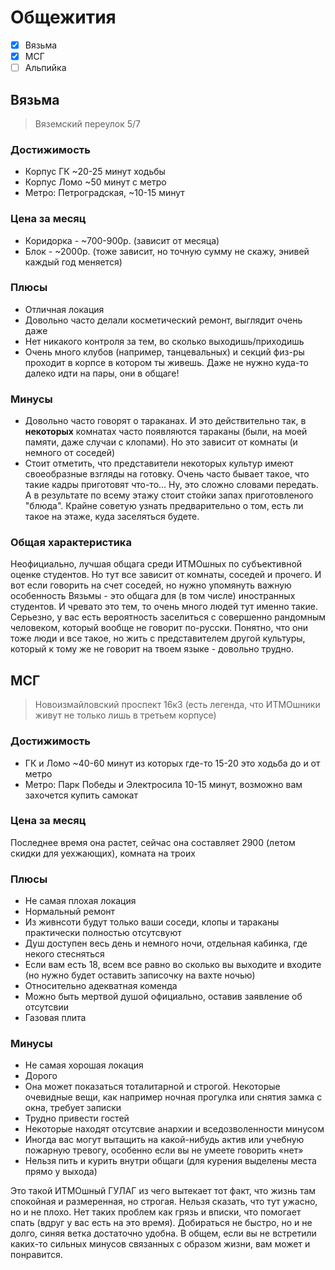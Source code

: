 # Общежития

- [x] Вязьма
- [x] МСГ
- [ ] Альпийка

## Вязьма
> Вяземский переулок 5/7

### Достижимость
- Корпус ГК ~20-25 минут ходьбы
- Корпус Ломо ~50 минут с метро
- Метро: Петроградская, ~10-15 минут

### Цена за месяц
- Коридорка - ~700-900р. (зависит от месяца)
- Блок - ~2000р. (тоже зависит, но точную сумму не скажу, энивей каждый год меняется)

### Плюсы
+ Отличная локация
+ Довольно часто делали косметический ремонт, выглядит очень даже
+ Нет никакого контроля за тем, во сколько выходишь/приходишь
+ Очень много клубов (например, танцевальных) и секций физ-ры проходит в корпсе в котором ты живешь. Даже не нужно куда-то далеко идти на пары, они в общаге!

### Минусы
- Довольно часто говорят о тараканах. И это действительно так, в __некоторых__ комнатах часто появляются тараканы (были, на моей памяти, даже случаи с клопами). Но это зависит от комнаты (и немного от соседей)
- Стоит отметить, что представители некоторых культур имеют своеобразные взгляды на готовку. Очень часто бывает такое, что такие кадры приготовят что-то... Ну, это сложно словами передать. А в результате по всему этажу стоит стойки запах приготовленого "блюда". Крайне советую узнать предварительно о том, есть ли такое на этаже, куда заселяться будете.

### Общая характеристика

Неофициально, лучшая общага среди ИТМОшных по субъективной оценке студентов. Но тут все зависит от комнаты, соседей и прочего. И вот если говорить на счет соседей, но нужно упомянуть важную особенность Вязьмы - это общага для (в том числе) иностранных студентов. И чревато это тем, то очень много людей тут именно такие. Серьезно, у вас есть вероятность заселиться с совершенно рандомным человеком, который вообще не говорит по-русски. Понятно, что они тоже люди и все такое, но жить с представителем другой культуры, который к тому же не говорит на твоем языке - довольно трудно.

## МСГ
> Новоизмайловский проспект 16к3 (есть легенда, что ИТМОшники живут не только лишь в третьем корпусе)

### Достижимость
- ГК и Ломо ~40-60  минут из которых где-то 15-20 это ходьба до и от метро
- Метро: Парк Победы и Электросила 10-15 минут, возможно вам захочется купить самокат

### Цена за месяц
Последнее время она растет, сейчас она составляет 2900 (летом скидки для уехжающих), комната на троих

### Плюсы
+ Не самая плохая локация
+ Нормальный ремонт
+ Из живнсоти будут только ваши соседи, клопы и тараканы практически полностью отсутсвуют
+ Душ доступен весь день и немного ночи, отдельная кабинка, где некого стесняться
+ Если вам есть 18, всем все равно во сколько вы выходите и входите (но нужно будет оставить записочку на вахте ночью)
+ Относительно адекватная коменда
+ Можно быть мертвой душой официально, оставив заявление об отсутсвии 
+ Газовая плита

### Минусы
- Не самая хорошая локация
- Дорого
- Она может показаться тоталитарной и строгой. Некоторые очевидные вещи, как например ночная прогулка или снятия замка с окна, требует записки
- Трудно привести гостей 
- Некоторые находят отсутсвие анархии и вседозволенности минусом
- Иногда вас могут вытащить на какой-нибудь актив или учебную пожарную тревогу, особенно если вы не умеете говорить «нет»
- Нельзя пить и курить внутри общаги (для курения выделены места прямо у выхода)

Это такой ИТМОшный ГУЛАГ из чего вытекает тот факт, что жизнь там спокойная и размеренная, но строгая. Нельзя сказать, что тут ужасно, но и не плохо. Нет таких проблем как грязь и вписки, что помогает спать (вдруг у вас есть на это время). Добираться не быстро, но и не долго, синяя ветка достаточно удобна. В общем, если вы не встретили каких-то сильных минусов связанных с образом жизни, вам может и понравится.
